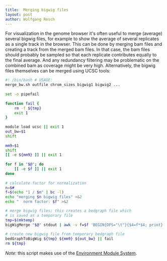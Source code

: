 ```yaml
---
title:  Merging bigwig files
layout: post
author: Wolfgang Resch
---
```


For visualization in the genome browser it's often useful to merge
(average) several bigwig files, for example to show the average of
several replicates as a single track in the browser.  This can be done
by merging bam files and creating a track from the merged bam files.
In that case, the bam files should probably be sampled so that each
replicate contributes equally to the final average.  And any
redundancy filtering may be problematic on the combined bam as
coverage might be very high.  Alternatively, the bigwig files
themselves can be merged using UCSC tools:

```bash
#! /bin/bash # USAGE:
merge_bw.sh outfile chrom_sizes bigwig1 bigwig2 ...
 
set -o pipefail
 
function fail {
    rm -f ${tmp}
    exit 1
}
 
module load ucsc || exit 1
out_bw=$1
shift
 
mm9=$1
shift
[[ -e ${mm9} ]] || exit 1
 
for f in "$@"; do
    [[ -e $f ]] || exit 1
done
 
# calculate factor for normalization
n=$#
f=$(echo "1 / $n" | bc -l)
echo "merging $n bigwig files" >&2
echo "  norm factor: $f" >&2

# merge bigwig files; this creates a bedgraph file which
# is saved as a temporary file
tmp=$(mktemp)
bigWigMerge "$@" stdout | awk -v f=$f 'BEGIN{OFS="\t"}{$4=f*$4; print}' > ${tmp} || fail
 
# create new bigwig file from temporary bedgraph file
bedGraphToBigWig ${tmp} ${mm9} ${out_bw} || fail
rm ${tmp}
```

*Note*: this script makes use of the [Environment Module System](http://modules.sourceforge.net/).